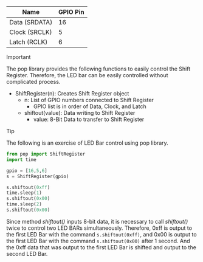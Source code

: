 | Name          | GPIO Pin |
| ------------- | -------- |
| Data (SRDATA) | 16       |
| Clock (SRCLK) | 5        |
| Latch (RCLK)  | 6        |

> [!IMPORTANT]
> The pop library provides the following functions to easily control the Shift Register.
> Therefore, the LED bar can be easily controlled without complicated process.
>
> - ShiftRegister(n): Creates Shift Register object
>   - n: List of GPIO numbers connected to Shift Register
>     - GPIO list is in order of Data, Clock, and Latch
>   - shiftout(value): Data writing to Shift Register
>     - value: 8-Bit Data to transfer to Shift Register

> [!TIP]
> The following is an exercise of LED Bar control using pop library.

```python
from pop import ShiftRegister
import time

gpio = [16,5,6]
s = ShiftRegister(gpio)

s.shiftout(0xff)
time.sleep(1)
s.shiftout(0x00)
time.sleep(2)
s.shiftout(0x00)
```

Since method _shiftout()_ inputs 8-bit data, it is necessary to call _shiftout()_ twice to control two LED BARs simultaneously. Therefore, 0xff is output to the first LED Bar with the command `s.shiftout(0xff)`, and 0x00 is output to the first LED Bar with the command `s.shiftout(0x00)` after 1 second. And the 0xff data that was output to the first LED Bar is shifted and output to the second LED Bar.
